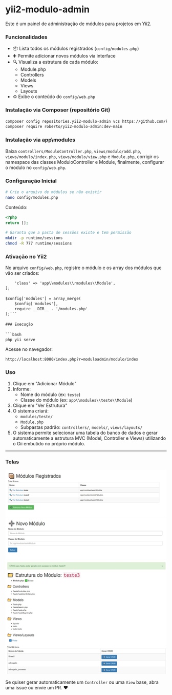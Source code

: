# yii2-modulo-admin

Este é um painel de administração de módulos para projetos em Yii2.

### Funcionalidades

- 📦 Lista todos os módulos registrados (`config/modules.php`)
- ➕ Permite adicionar novos módulos via interface
- 🔍 Visualiza a estrutura de cada módulo:
  - Module.php
  - Controllers
  - Models
  - Views
  - Layouts
- ⚙️ Exibe o conteúdo do `config/web.php`

### Instalação via Composer (repositório Git)

```bash
composer config repositories.yii2-modulo-admin vcs https://github.com/kairiroberto/yii2-modulo-admin
composer require roberto/yii2-modulo-admin:dev-main
```

### Instalação via app\modules
Baixa `controllers/ModuloController.php`, `views/modulo/add.php`, `views/modulo/index.php`, `views/modulo/view.php` e `Module.php`, corrigir os namespace das classes ModuloController e Module, finalmente, configurar o modulo no `config/web.php`.

### Configuração Inicial

```bash
# Crie o arquivo de módulos se não existir
nano config/modules.php
```

Conteúdo:
```php
<?php
return [];
```

```bash
# Garanta que a pasta de sessões existe e tem permissão
mkdir -p runtime/sessions
chmod -R 777 runtime/sessions
```

### Ativação no Yii2

No arquivo `config/web.php`, registre o módulo e os array dos módulos que vão ser criados:

```$config['modules']['rmodules'] = [
    'class' => 'app\\modules\\rmodules\\Module',
];

$config['modules'] = array_merge(
    $config['modules'],
    require __DIR__ . '/modules.php'
);```

### Execução

```bash
php yii serve
```

Acesse no navegador:
```
http://localhost:8080/index.php?r=moduloadmin/modulo/index
```

### Uso

1. Clique em "Adicionar Módulo"
2. Informe:
   - Nome do módulo (ex: `teste`)
   - Classe do módulo (ex: `app\\modules\\teste\\Module`)
3. Clique em "Ver Estrutura"
4. O sistema criará:
   - `modules/teste/`
   - `Module.php`
   - Subpastas padrão: `controllers/`, `models/`, `views/layouts/`
5. O sistema permite selecionar uma tabela do banco de dados e gerar automaticamente a estrutura MVC (Model, Controller e Views) utilizando o Gii embutido no próprio módulo.

---

### Telas

![Painel do módulo](index.jpeg)
![Painel do módulo](create.jpeg)
![Painel do módulo](view.jpeg)


Se quiser gerar automaticamente um `Controller` ou uma `View` base, abra uma issue ou envie um PR. ♥️

